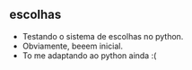 ## escolhas

- Testando o sistema de escolhas no python.
- Obviamente, beeem inicial.
- To me adaptando ao python ainda :(